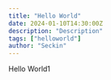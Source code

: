 ```yaml
---
title: "Hello World"
date: 2024-01-10T14:30:00Z
description: "Description"
tags: ["helloworld"]
author: "Seckin"
---
```


Hello World1